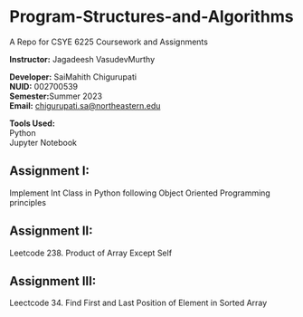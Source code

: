 # Program-Structures-and-Algorithms

A Repo for CSYE 6225 Coursework and Assignments

<strong>Instructor:</strong> Jagadeesh VasudevMurthy

<strong>Developer:</strong> SaiMahith Chigurupati <br>
<strong>NUID:</strong> 002700539 <br>
<strong>Semester:</strong>Summer 2023<br>
<strong>Email:</strong> chigurupati.sa@northeastern.edu <br>

<strong>Tools Used:</strong><br>
Python <br>
Jupyter Notebook<br>

## Assignment I:

Implement Int Class in Python following Object Oriented Programming principles

## Assignment II:

Leetcode 238. Product of Array Except Self

## Assignment III:

Leectcode 34. Find First and Last Position of Element in Sorted Array
